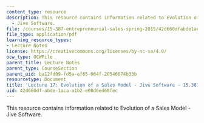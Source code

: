 ```yaml
---
content_type: resource
description: This resource contains information related to Evolution of a Sales Model
  - Jive Software.
file: /courses/15-387-entrepreneurial-sales-spring-2015/42d660dfabde1acaa1b2e08d6ed68fec_MIT15_387S15_Lecture17.pdf
file_type: application/pdf
learning_resource_types:
- Lecture Notes
license: https://creativecommons.org/licenses/by-nc-sa/4.0/
ocw_type: OCWFile
parent_title: Lecture Notes
parent_type: CourseSection
parent_uid: ba12fd09-fd5a-ef65-064f-20546074b33b
resourcetype: Document
title: 'Lecture 17: Evolution of a Sales Model - Jive Software - 15.387 Spring 2015'
uid: 42d660df-abde-1aca-a1b2-e08d6ed68fec
---
```

This resource contains information related to Evolution of a Sales Model - Jive Software.